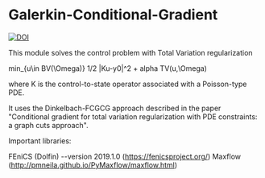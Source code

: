 # Galerkin-Conditional-Gradient
[![DOI](https://zenodo.org/badge/710899648.svg)](https://zenodo.org/doi/10.5281/zenodo.10048384)

This module solves the control problem with Total Variation regularization

min_{u\in BV(\Omega)} 1/2 |Ku-y0|^2 + alpha TV(u,\Omega)

where K is the control-to-state operator associated with a Poisson-type PDE.

It uses the Dinkelbach-FCGCG approach described in the paper "Conditional gradient for total variation regularization with PDE constraints: a graph cuts approach".

Important libraries:

FEniCS (Dolfin) --version 2019.1.0 (https://fenicsproject.org/) 
Maxflow (http://pmneila.github.io/PyMaxflow/maxflow.html)

